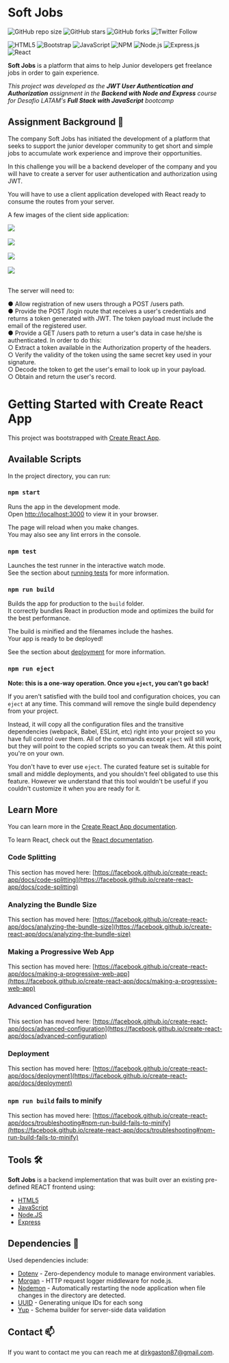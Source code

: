# Soft Jobs

![GitHub repo size](https://img.shields.io/github/repo-size/DirkGaston/soft-jobs)
![GitHub stars](https://img.shields.io/github/stars/DirkGaston/soft-jobs?style=social)
![GitHub forks](https://img.shields.io/github/forks/DirkGaston/soft-jobs?style=social)
![Twitter Follow](https://img.shields.io/twitter/follow/DirkGrave?style=social)

![HTML5](https://img.shields.io/badge/html5-%23E34F26.svg?logo=html5&logoColor=white&style=for-the-badge)
![Bootstrap](https://img.shields.io/badge/bootstrap-%23563D7C.svg?logo=bootstrap&logoColor=white&style=for-the-badge)
![JavaScript](https://img.shields.io/badge/javascript-%23323330.svg?logo=javascript&logoColor=%23F7DF1E&style=for-the-badge)
![NPM ](https://img.shields.io/badge/NPM-%23000000.svg?logo=npm&logoColor=white&style=for-the-badge)
![Node.js ](https://img.shields.io/badge/node.js-6DA55F?logo=node.js&logoColor=white&style=for-the-badge)
![Express.js](https://img.shields.io/badge/express.js-%23404d59.svg?logo=express&logoColor=%2361DAFB&style=for-the-badge)
![React](https://img.shields.io/badge/react-%2320232a.svg?logo=react&logoColor=%2361DAFB&style=for-the-badge)

**Soft Jobs** is a platform that aims to help Junior developers get freelance jobs in order to gain experience.

_This project was developed as the **JWT User Authentication and Authorization** assignment in the **Backend with Node and Express** course for Desafio LATAM's **Full Stack with JavaScript** bootcamp_

## Assignment Background 📖

The company Soft Jobs has initiated the development of a platform that seeks to support the junior developer community to get short and simple jobs to accumulate work experience and improve their opportunities.

In this challenge you will be a backend developer of the company and you will have to create a server for user authentication and authorization using JWT.

You will have to use a client application developed with React ready to consume the routes from your server.

A few images of the client side application:

![](https://i.imgur.com/FwsiYqs.png) <br> <br>
![](https://i.imgur.com/9RJ9Tpa.png) <br> <br>
![](https://i.imgur.com/TmppXeZ.png) <br> <br>
![](https://i.imgur.com/g1KMlES.png) <br> <br>

The server will need to:

● Allow registration of new users through a POST /users path. <br>
● Provide the POST /login route that receives a user's credentials and returns a
token generated with JWT. The token payload must include the email of the registered user. <br>
● Provide a GET /users path to return a user's data in case he/she is authenticated.
In order to do this: <br>
○ Extract a token available in the Authorization property of the headers. <br>
○ Verify the validity of the token using the same secret key used in your signature. <br>
○ Decode the token to get the user's email to look up in your payload. <br>
○ Obtain and return the user's record. <br>

# Getting Started with Create React App

This project was bootstrapped with [Create React App](https://github.com/facebook/create-react-app).

## Available Scripts

In the project directory, you can run:

### `npm start`

Runs the app in the development mode.\
Open [http://localhost:3000](http://localhost:3000) to view it in your browser.

The page will reload when you make changes.\
You may also see any lint errors in the console.

### `npm test`

Launches the test runner in the interactive watch mode.\
See the section about [running tests](https://facebook.github.io/create-react-app/docs/running-tests) for more information.

### `npm run build`

Builds the app for production to the `build` folder.\
It correctly bundles React in production mode and optimizes the build for the best performance.

The build is minified and the filenames include the hashes.\
Your app is ready to be deployed!

See the section about [deployment](https://facebook.github.io/create-react-app/docs/deployment) for more information.

### `npm run eject`

**Note: this is a one-way operation. Once you `eject`, you can't go back!**

If you aren't satisfied with the build tool and configuration choices, you can `eject` at any time. This command will remove the single build dependency from your project.

Instead, it will copy all the configuration files and the transitive dependencies (webpack, Babel, ESLint, etc) right into your project so you have full control over them. All of the commands except `eject` will still work, but they will point to the copied scripts so you can tweak them. At this point you're on your own.

You don't have to ever use `eject`. The curated feature set is suitable for small and middle deployments, and you shouldn't feel obligated to use this feature. However we understand that this tool wouldn't be useful if you couldn't customize it when you are ready for it.

## Learn More

You can learn more in the [Create React App documentation](https://facebook.github.io/create-react-app/docs/getting-started).

To learn React, check out the [React documentation](https://reactjs.org/).

### Code Splitting

This section has moved here: [https://facebook.github.io/create-react-app/docs/code-splitting](https://facebook.github.io/create-react-app/docs/code-splitting)

### Analyzing the Bundle Size

This section has moved here: [https://facebook.github.io/create-react-app/docs/analyzing-the-bundle-size](https://facebook.github.io/create-react-app/docs/analyzing-the-bundle-size)

### Making a Progressive Web App

This section has moved here: [https://facebook.github.io/create-react-app/docs/making-a-progressive-web-app](https://facebook.github.io/create-react-app/docs/making-a-progressive-web-app)

### Advanced Configuration

This section has moved here: [https://facebook.github.io/create-react-app/docs/advanced-configuration](https://facebook.github.io/create-react-app/docs/advanced-configuration)

### Deployment

This section has moved here: [https://facebook.github.io/create-react-app/docs/deployment](https://facebook.github.io/create-react-app/docs/deployment)

### `npm run build` fails to minify

This section has moved here: [https://facebook.github.io/create-react-app/docs/troubleshooting#npm-run-build-fails-to-minify](https://facebook.github.io/create-react-app/docs/troubleshooting#npm-run-build-fails-to-minify)

## Tools 🛠️

**Soft Jobs** is a backend implementation that was built over an existing pre-defined REACT frontend using:

- [HTML5](https://developer.mozilla.org/es/docs/Web/HTML)
- [JavaScript](https://devdocs.io/javascript/)
- [Node.JS](https://nodejs.org/en/docs/)
- [Express](https://expressjs.com/en/5x/api.html)

## Dependencies 🚧

Used dependencies include:

- [Dotenv](https://www.npmjs.com/package/dotenv) - Zero-dependency module to manage environment variables.
- [Morgan](https://www.npmjs.com/package/morgan) - HTTP request logger middleware for node.js.
- [Nodemon](https://www.npmjs.com/package/nodemon) - Automatically restarting the node application when file changes in the directory are detected.
- [UUID](https://www.npmjs.com/package/uuid) - Generating unique IDs for each song
- [Yup](https://www.npmjs.com/package/yup) - Schema builder for server-side data validation

## Contact 📫

If you want to contact me you can reach me at <dirkgaston87@gmail.com>.
